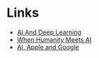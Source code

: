 # Links

* [AI And Deep Learning](http://a16z.com/2016/06/10/ai-deep-learning-machines/)
* [When Humanity Meets AI](http://a16z.com/2016/06/29/feifei-li-a16z-professor-in-residence/)
* [AI, Apple and Google](http://ben-evans.com/benedictevans/2016/6/23/ai-apple-and-google)
